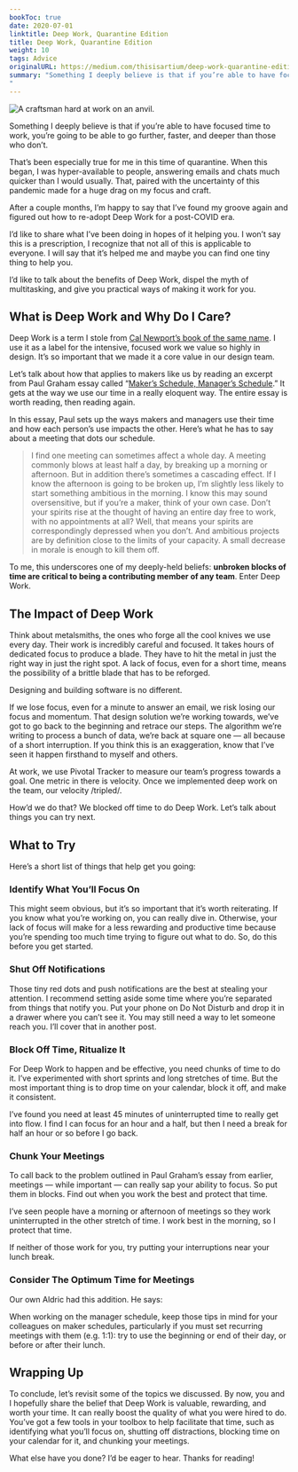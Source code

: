 ```yaml
---
bookToc: true
date: 2020-07-01
linktitle: Deep Work, Quarantine Edition
title: Deep Work, Quarantine Edition
weight: 10
tags: Advice
originalURL: https://medium.com/thisisartium/deep-work-quarantine-edition-b963541ebd5f
summary: "Something I deeply believe is that if you’re able to have focused time to work, you’re going to be able to go further, faster, and deeper than those who don’t.
"
---
```


![A craftsman hard at work on an anvil.](/1AFsjQezyHdq7T26lc9J-Jg.webp)

Something I deeply believe is that if you’re able to have focused time to work, you’re going to be able to go further, faster, and deeper than those who don’t.

That’s been especially true for me in this time of quarantine. When this began, I was hyper-available to people, answering emails and chats much quicker than I would usually. That, paired with the uncertainty of this pandemic made for a huge drag on my focus and craft.

After a couple months, I’m happy to say that I’ve found my groove again and figured out how to re-adopt Deep Work for a post-COVID era.

I’d like to share what I’ve been doing in hopes of it helping you. I won’t say this is a prescription, I recognize that not all of this is applicable to everyone. I will say that it’s helped me and maybe you can find one tiny thing to help you.

I’d like to talk about the benefits of Deep Work, dispel the myth of multitasking, and give you practical ways of making it work for you.

## What is Deep Work and Why Do I Care?

Deep Work is a term I stole from [Cal Newport’s book of the same name](https://www.amazon.com/dp/B013UWFM52/ref=dp-kindle-redirect?_encoding=UTF8&btkr=1). I use it as a label for the intensive, focused work we value so highly in design. It’s so important that we made it a core value in our design team.

Let’s talk about how that applies to makers like us by reading an excerpt from Paul Graham essay called “[Maker’s Schedule, Manager’s Schedule](http://www.paulgraham.com/makersschedule.html).” It gets at the way we use our time in a really eloquent way. The entire essay is worth reading, then reading again.

In this essay, Paul sets up the ways makers and managers use their time and how each person’s use impacts the other. Here’s what he has to say about a meeting that dots our schedule.

> I find one meeting can sometimes affect a whole day. A meeting commonly blows at least half a day, by breaking up a morning or afternoon. But in addition there’s sometimes a cascading effect. If I know the afternoon is going to be broken up, I’m slightly less likely to start something ambitious in the morning. I know this may sound oversensitive, but if you’re a maker, think of your own case. Don’t your spirits rise at the thought of having an entire day free to work, with no appointments at all? Well, that means your spirits are correspondingly depressed when you don’t. And ambitious projects are by definition close to the limits of your capacity. A small decrease in morale is enough to kill them off.
> 

To me, this underscores one of my deeply-held beliefs: **unbroken blocks of time are critical to being a contributing member of any team**. Enter Deep Work.

## The Impact of Deep Work

Think about metalsmiths, the ones who forge all the cool knives we use every day. Their work is incredibly careful and focused. It takes hours of dedicated focus to produce a blade. They have to hit the metal in just the right way in just the right spot. A lack of focus, even for a short time, means the possibility of a brittle blade that has to be reforged.

Designing and building software is no different.

If we lose focus, even for a minute to answer an email, we risk losing our focus and momentum. That design solution we’re working towards, we’ve got to go back to the beginning and retrace our steps. The algorithm we’re writing to process a bunch of data, we’re back at square one — all because of a short interruption. If you think this is an exaggeration, know that I’ve seen it happen firsthand to myself and others.

At work, we use Pivotal Tracker to measure our team’s progress towards a goal. One metric in there is velocity. Once we implemented deep work on the team, our velocity /tripled/.

How’d we do that? We blocked off time to do Deep Work. Let’s talk about things you can try next.

## What to Try

Here’s a short list of things that help get you going:

### **Identify What You’ll Focus On**

This might seem obvious, but it’s so important that it’s worth reiterating. If you know what you’re working on, you can really dive in. Otherwise, your lack of focus will make for a less rewarding and productive time because you’re spending too much time trying to figure out what to do. So, do this before you get started.

### Shut Off Notifications

Those tiny red dots and push notifications are the best at stealing your attention. I recommend setting aside some time where you’re separated from things that notify you. Put your phone on Do Not Disturb and drop it in a drawer where you can’t see it. You may still need a way to let someone reach you. I’ll cover that in another post.

### Block Off Time, Ritualize It

For Deep Work to happen and be effective, you need chunks of time to do it. I’ve experimented with short sprints and long stretches of time. But the most important thing is to drop time on your calendar, block it off, and make it consistent.

I’ve found you need at least 45 minutes of uninterrupted time to really get into flow. I find I can focus for an hour and a half, but then I need a break for half an hour or so before I go back.

### Chunk Your Meetings

To call back to the problem outlined in Paul Graham’s essay from earlier, meetings — while important — can really sap your ability to focus. So put them in blocks. Find out when you work the best and protect that time.

I’ve seen people have a morning or afternoon of meetings so they work uninterrupted in the other stretch of time. I work best in the morning, so I protect that time.

If neither of those work for you, try putting your interruptions near your lunch break.

### Consider The Optimum Time for Meetings

Our own Aldric had this addition. He says:

When working on the manager schedule, keep those tips in mind for your colleagues on maker schedules, particularly if you must set recurring meetings with them (e.g. 1:1): try to use the beginning or end of their day, or before or after their lunch.

## Wrapping Up

To conclude, let’s revisit some of the topics we discussed. By now, you and I hopefully share the belief that Deep Work is valuable, rewarding, and worth your time. It can really boost the quality of what you were hired to do. You’ve got a few tools in your toolbox to help facilitate that time, such as identifying what you’ll focus on, shutting off distractions, blocking time on your calendar for it, and chunking your meetings.

What else have you done? I’d be eager to hear. Thanks for reading!